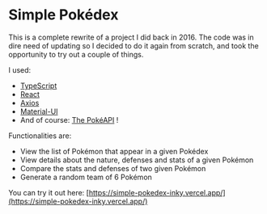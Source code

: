 # Simple Pokédex

This is a complete rewrite of a project I did back in 2016. The code was in dire need of updating so I decided to do it again from scratch, and took the opportunity to try out a couple of things.

I used:

* [TypeScript](https://github.com/Microsoft/TypeScript)
* [React](https://github.com/facebook/react)
* [Axios](https://github.com/axios/axios)
* [Material-UI](https://github.com/mui-org/material-ui)
* And of course: [The PokéAPI](https://pokeapi.co/) !

Functionalities are:

* View the list of Pokémon that appear in a given Pokédex
* View details about the nature, defenses and stats of a given Pokémon
* Compare the stats and defenses of two given Pokémon
* Generate a random team of 6 Pokémon

You can try it out here: [https://simple-pokedex-inky.vercel.app/](https://simple-pokedex-inky.vercel.app/)
